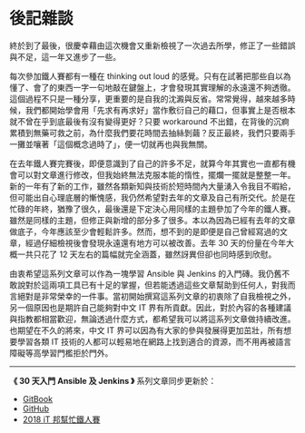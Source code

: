 # 後記雜談

終於到了最後，很慶幸藉由這次機會又重新檢視了一次過去所學，修正了一些錯誤與不足，這一年又進步了一些。

每次參加鐵人賽都有一種在 thinking out loud 的感覺。只有在試著把那些自以為懂了、會了的東西一字一句地敲在鍵盤上，才會發現其實理解的永遠還不夠透徹。這個過程不只是一種分享，更重要的是自我的沈澱與反省。常常覺得，越來越多時候，我們都開始學會用「先求有再求好」當作敷衍自己的藉口，但事實上是否根本就不曾在乎到底最後有沒有變得更好？只要 workaround 不出錯，在背後的沉痾累積到無藥可救之前，為什麼我們要花時間去抽絲剝繭？反正最終，我們只要兩手一攤並嚷著「這個概念過時了」，便一切就再也與我無關。

在去年鐵人賽完賽後，即便意識到了自己的許多不足，就算今年其實也一直都有機會可以對文章進行修改，但我始終無法克服本能的惰性，擺爛一擺就是整整一年。新的一年有了新的工作，雖然各類新知與技術於短時間內大量湧入令我目不暇給，但可能出自心理底層的慚愧感，我仍然希望對去年的文章及自己有所交代。於是在忙碌的年終，猶豫了很久，最後還是下定決心用同樣的主題參加了今年的鐵人賽。雖然是同樣的主題，但修正與新增的部分多了很多。本以為因為已經有去年的文章做底子，今年應該至少會輕鬆許多。然而，想不到的是即便是自己曾經寫過的文章，經過仔細檢視後會發現永遠還有地方可以被改善。去年 30 天的份量在今年大概一共只花了 12 天左右的篇幅就完全涵蓋，雖然訝異但卻也同時感到欣慰。

由衷希望這系列文章可以作為一塊學習 Ansible 與 Jenkins 的入門磚。我仍舊不敢說對於這兩項工具已有十足的掌握，但若能透過這些文章幫助到任何人，對我而言絕對是非常榮幸的一件事。當初開始撰寫這系列文章的初衷除了自我檢視之外，另一個原因也是期許自己能夠對中文 IT 界有所貢獻。因此，對於內容的各種建議與指教都相當歡迎，無論透過什麼方式，都希望我可以將這系列文章做持續改進。也期望在不久的將來，中文 IT 界可以因為有大家的參與發展得更加茁壯，所有想要學習各類 IT 技術的人都可以輕易地在網路上找到適合的資源，而不用再被語言障礙等高學習門檻拒於門外。

---

**《 30 天入門 Ansible 及 Jenkins 》** 系列文章同步更新於：

* [GitBook]( https://www.gitbook.com/book/tsoliangwu0130/learn-ansible-and-jenkins-in-30-days/)
* [GitHub]( https://github.com/tsoliangwu0130/learn-ansible-and-jenkins-in-30-days)
* [2018 iT 邦幫忙鐵人賽](https://ithelp.ithome.com.tw/users/20103346/ironman/1473)
